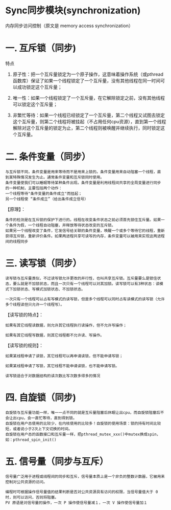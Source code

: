# Sync同步模块(synchronization)
内存同步访问控制（原文是 memory access synchronization）
# 一. 互斥锁（同步)
特点

1. 原子性：把一个互斥量锁定为一个原子操作，这意味着操作系统（或pthread函数库）保证了如果一个线程锁定了一个互斥量，没有其他线程在同一时间可以成功锁定这个互斥量；

2. 唯一性：如果一个线程锁定了一个互斥量，在它解除锁定之前，没有其他线程可以锁定这个互斥量；

3. 非繁忙等待：如果一个线程已经锁定了一个互斥量，第二个线程又试图去锁定这个互斥量，则第二个线程将被挂起（不占用任何cpu资源），直到第一个线程解除对这个互斥量的锁定为止，第二个线程则被唤醒并继续执行，同时锁定这个互斥量。
# 二. 条件变量（同步）
	与互斥锁不同，条件变量是用来等待而不是用来上锁的。条件变量用来自动阻塞一个线程，直 到某特殊情况发生为止。通常条件变量和互斥锁同时使用。
	条件变量使我们可以睡眠等待某种条件出现。条件变量是利用线程间共享的全局变量进行同步 的一种机制，主要包括两个动作：
	一个线程等待"条件变量的条件成立"而挂起；
	另一个线程使 “条件成立”（给出条件成立信号）
【原理】：

	条件的检测是在互斥锁的保护下进行的。线程在改变条件状态之前必须首先锁住互斥量。如果一个条件为假，一个线程自动阻塞，并释放等待状态改变的互斥锁。
	如果另一个线程改变了条件，它发信号给关联的条件变量，唤醒一个或多个等待它的线程，重新获得互斥锁，重新评价条件。如果两进程共享可读写的内存，条件变量可以被用来实现这两进程间的线程同步
# 三. 读写锁（同步）

	读写锁与互斥量类似，不过读写锁允许更改的并行性，也叫共享互斥锁。互斥量要么是锁住状态，要么就是不加锁状态，而且一次只有一个线程可以对其加锁。读写锁可以有3种状态：读模式下加锁状态、写模式加锁状态、不加锁状态。

	一次只有一个线程可以占有写模式的读写锁，但是多个线程可以同时占有读模式的读写锁（允许多个线程读但只允许一个线程写）。

【读写锁的特点】：

	如果有其它线程读数据，则允许其它线程执行读操作，但不允许写操作；

	如果有其它线程写数据，则其它线程都不允许读、写操作。

【读写锁的规则】：

	如果某线程申请了读锁，其它线程可以再申请读锁，但不能申请写锁；

	如果某线程申请了写锁，其它线程不能申请读锁，也不能申请写锁。

	读写锁适合于对数据结构的读次数比写次数多得多的情况
# 四. 自旋锁（同步)

	自旋锁与互斥量功能一样，唯一一点不同的就是互斥量阻塞后休眠让出cpu，而自旋锁阻塞后不会让出cpu，会一直忙等待，直到得到锁。
	自旋锁在用户态使用的比较少，在内核使用的比较多！自旋锁的使用场景：锁的持有时间比较短，或者说小于2次上下文切换的时间。
	自旋锁在用户态的函数接口和互斥量一样，把pthread_mutex_xxx()中mutex换成spin，如：pthread_spin_init()
# 五. 信号量（同步与互斥）

	信号量广泛用于进程或线程间的同步和互斥，信号量本质上是一个非负的整数计数器，它被用来控制对公共资源的访问。

	编程时可根据操作信号量值的结果判断是否对公共资源具有访问的权限，当信号量值大于 0 时，则可以访问，否则将阻塞。
    PV 原语是对信号量的操作，一次 P 操作使信号量减１，一次 V 操作使信号量加１

